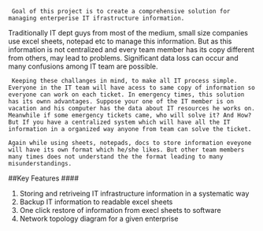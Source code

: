      Goal of this project is to create a comprehensive solution for managing enterperise IT ifrastructure information.
Traditionally IT dept guys from most of the medium, small size companies use excel sheets, notepad etc to manage this information. But as this information is not centralized and every team member has its copy different from others, may lead to problems. Significant data loss can occur and many confusions among IT team are possible.

     Keeping these challanges in mind, to make all IT process simple. Everyone in the IT team will have acess to same copy of information so everyone can work on each ticket. In emergency times, this solution has its ownn advantages. Suppose your one of the IT member is on vacation and his computer has the data about IT resources he works on. Meanwhile if some emergency tickets came, who will solve it? And How? But If you have a centralized system which will have all the IT information in a organized way anyone from team can solve the ticket.

    Again while using sheets, notepads, docs to store information eveyone will have its own format which he/she likes. But other team members many times does not understand the the format leading to many misunderstandings.
    
  ##Key Features   ####
  1. Storing and retriveing IT infrastructure information in a systematic way
  2. Backup IT information to readable excel sheets
  3. One click restore of information from execl sheets to software
  4. Network topology diagram for a given enterprise 


